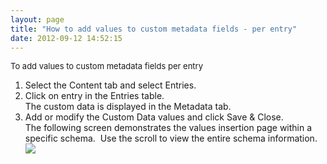 ```yaml
---
layout: page
title: "How to add values to custom metadata fields - per entry"
date: 2012-09-12 14:52:15
---
```


<p class="mce-procedure">
  <span style="font-size: small;">To add values to custom metadata fields per entry</span>
</p>

1.  Select the Content tab and select Entries.
2.  Click on entry in the Entries table.  
    The custom data is displayed in the Metadata tab.
3.  Add or modify the Custom Data values and click Save & Close.<span style="font-size: small;"><br /></span>The following screen demonstrates the values insertion page within a specific schema.  Use the scroll to view the entire schema information.<img src="{{site.url}}/assets/686">